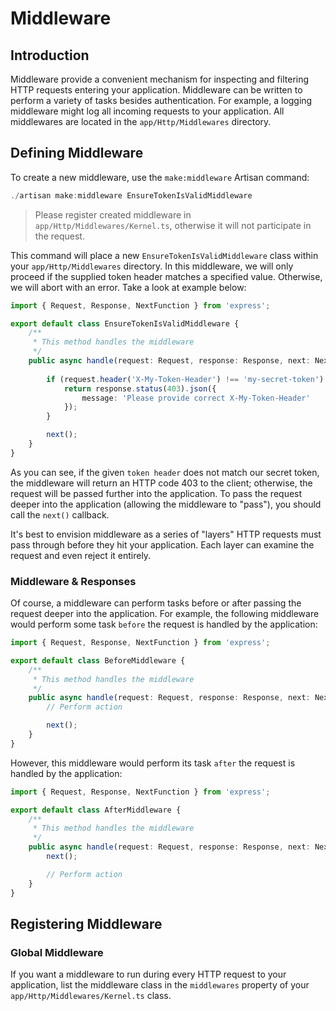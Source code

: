 # Middleware
## Introduction
Middleware provide a convenient mechanism for inspecting and filtering HTTP requests entering your application. Middleware can be written to perform a variety of tasks besides authentication. For example, a logging middleware might log all incoming requests to your application. All middlewares are located in the `app/Http/Middlewares` directory.

## Defining Middleware
To create a new middleware, use the `make:middleware` Artisan command:

```ts
./artisan make:middleware EnsureTokenIsValidMiddleware
```

> Please register created middleware in `app/Http/Middlewares/Kernel.ts`, otherwise it will not participate in the request.

This command will place a new `EnsureTokenIsValidMiddleware` class within your `app/Http/Middlewares` directory. In this middleware, we will only proceed if the supplied token header matches a specified value. Otherwise, we will abort with an error. Take a look at example below:

```typescript
import { Request, Response, NextFunction } from 'express';

export default class EnsureTokenIsValidMiddleware {
    /**
     * This method handles the middleware
     */
    public async handle(request: Request, response: Response, next: NextFunction): Promise<any> {
        
        if (request.header('X-My-Token-Header') !== 'my-secret-token') {
            return response.status(403).json({
                message: 'Please provide correct X-My-Token-Header'
            });
        }

        next();
    }
}
```

As you can see, if the given `token header` does not match our secret token, the middleware will return an HTTP code 403 to the client; otherwise, the request will be passed further into the application. To pass the request deeper into the application (allowing the middleware to "pass"), you should call the `next()` callback.

It's best to envision middleware as a series of "layers" HTTP requests must pass through before they hit your application. Each layer can examine the request and even reject it entirely.

### Middleware & Responses
Of course, a middleware can perform tasks before or after passing the request deeper into the application. For example, the following middleware would perform some task `before` the request is handled by the application:

```typescript
import { Request, Response, NextFunction } from 'express';

export default class BeforeMiddleware {
    /**
     * This method handles the middleware
     */
    public async handle(request: Request, response: Response, next: NextFunction): Promise<any> {
        // Perform action

        next();
    }
}
```

However, this middleware would perform its task `after` the request is handled by the application:

```typescript
import { Request, Response, NextFunction } from 'express';

export default class AfterMiddleware {
    /**
     * This method handles the middleware
     */
    public async handle(request: Request, response: Response, next: NextFunction): Promise<any> {
        next();

        // Perform action
    }
}
```

## Registering Middleware
### Global Middleware
If you want a middleware to run during every HTTP request to your application, list the middleware class in the `middlewares` property of your `app/Http/Middlewares/Kernel.ts` class.